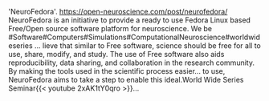 'NeuroFedora'. https://open-neuroscience.com/post/neurofedora/
NeuroFedora is an initiative to provide a ready to use Fedora Linux based Free/Open source software platform for neuroscience. We be #Software#Computers#Simulations#ComputationalNeuroscience#worldwideseries ...
lieve that similar to Free software, science should be free for all to use, share, modify, and study. The use of Free software also aids reproducibility, data sharing, and collaboration in the research community. By making the tools used in the scientific process easier...
 to use, NeuroFedora aims to take a step to enable this ideal.World Wide Series Seminar{{< youtube 2xAK1tY0qro >}}...
